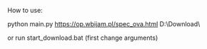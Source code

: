 How to use:

python main.py https://op.wbijam.pl/spec_ova.html D:\Download\ 

or run start_download.bat (first change arguments)